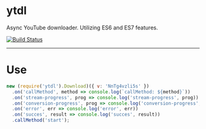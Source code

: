 # ytdl

Async YouTube downloader. Utilizing ES6 and ES7 features.

[![Build Status](https://travis-ci.org/opensoars/ytdl.svg?branch=master)](https://travis-ci.org/opensoars/ytdl)

<!---
[![Coverage Status](https://coveralls.io/repos/opensoars/ytdl/badge.svg?branch=master&service=github)](https://coveralls.io/github/opensoars/ytdl?branch=master)
[![Inline docs](http://inch-ci.org/github/opensoars/ytdl.svg?branch=master)](http://inch-ci.org/github/opensoars/ytdl)
[![Codacy Badge](https://api.codacy.com/project/badge/f3e64501763645b9aa483bf83a4dd1d5)](https://www.codacy.com/app/sam_1700/ytdl)
[![Code Climate](https://codeclimate.com/github/opensoars/ytdl/badges/gpa.svg)](https://codeclimate.com/github/opensoars/ytdl)
[![Dependency Status](https://david-dm.org/opensoars/ytdl.svg)](https://david-dm.org/opensoars/ytdl)
[![devDependency Status](https://david-dm.org/opensoars/ytdl/dev-status.svg)](https://david-dm.org/opensoars/ytdl#info=devDependencies)
-->

---

# Use

```js
new (require('ytdl').Download)({ v: 'NnTg4vzli5s' })
  .on('callMethod', method => console.log(`callMethod: ${method}`))
  .on('stream-progress', prog => console.log('stream-progress', prog))
  .on('conversion-progress', prog => console.log('conversion-progress', prog))
  .on('error', err => console.log('error', err))
  .on('succes', result => console.log('succes', result))
  .callMethod('start'); 
```
